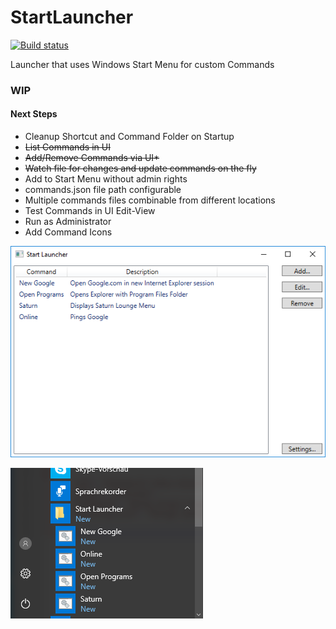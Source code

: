 # StartLauncher

[![Build status](https://ci.appveyor.com/api/projects/status/qy1io2k9kt00be3p?svg=true)](https://ci.appveyor.com/project/matthiaslischka/startlauncher)

Launcher that uses Windows Start Menu for custom Commands
### WIP

#### Next Steps
* Cleanup Shortcut and Command Folder on Startup
* ~~List Commands in UI~~
* ~~Add/Remove Commands via UI*~~
* ~~Watch file for changes and update commands on the fly~~
* Add to Start Menu without admin rights
* commands.json file path configurable
* Multiple commands files combinable from different locations
* Test Commands in UI Edit-View
* Run as Administrator
* Add Command Icons




![screenshot program](https://raw.githubusercontent.com/matthiaslischka/startlauncher/master/screenshot.png)


![screenshot start menu](https://raw.githubusercontent.com/matthiaslischka/startlauncher/master/startmenu.png)
